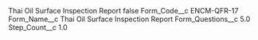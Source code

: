 <?xml version="1.0" encoding="UTF-8"?>
<CustomMetadata xmlns="http://soap.sforce.com/2006/04/metadata" xmlns:xsi="http://www.w3.org/2001/XMLSchema-instance" xmlns:xsd="http://www.w3.org/2001/XMLSchema">
    <label>Thai Oil Surface Inspection Report</label>
    <protected>false</protected>
    <values>
        <field>Form_Code__c</field>
        <value xsi:type="xsd:string">ENCM-QFR-17</value>
    </values>
    <values>
        <field>Form_Name__c</field>
        <value xsi:type="xsd:string">Thai Oil Surface Inspection Report</value>
    </values>
    <values>
        <field>Form_Questions__c</field>
        <value xsi:type="xsd:double">5.0</value>
    </values>
    <values>
        <field>Step_Count__c</field>
        <value xsi:type="xsd:double">1.0</value>
    </values>
</CustomMetadata>
